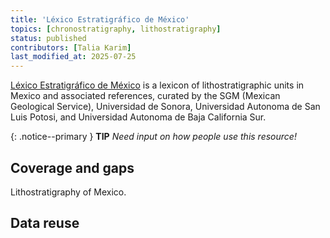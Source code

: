 ```yaml
---
title: 'Léxico Estratigráfico de México'
topics: [chronostratigraphy, lithostratigraphy]
status: published
contributors: [Talia Karim]
last_modified_at: 2025-07-25
---
```


[Léxico Estratigráfico de México](https://www.sgm.gob.mx/Lexico_Es/) is a lexicon of lithostratigraphic units in Mexico and associated references, curated by the SGM (Mexican Geological Service), Universidad de Sonora, Universidad Autonoma de San Luis Potosi, and Universidad Autonoma de Baja California Sur.

{: .notice--primary }
**TIP**
_Need input on how people use this resource!_

## Coverage and gaps

Lithostratigraphy of Mexico.

## Data reuse

